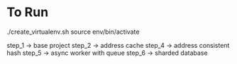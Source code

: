 # To Run
./create_virtualenv.sh
source env/bin/activate

step_1 -> base project
step_2 -> address cache
step_4 -> address consistent hash
step_5 -> async worker with queue
step_6 -> sharded database
